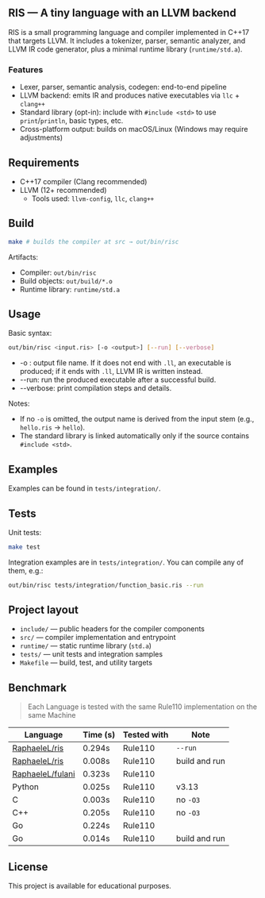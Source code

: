 ## RIS — A tiny language with an LLVM backend

RIS is a small programming language and compiler implemented in C++17 that targets LLVM. It includes a tokenizer, parser, semantic analyzer, and LLVM IR code generator, plus a minimal runtime library (`runtime/std.a`).

### Features

- Lexer, parser, semantic analysis, codegen: end-to-end pipeline
- LLVM backend: emits IR and produces native executables via `llc` + `clang++`
- Standard library (opt-in): include with `#include <std>` to use `print`/`println`, basic types, etc.
- Cross-platform output: builds on macOS/Linux (Windows may require adjustments)

## Requirements

- C++17 compiler (Clang recommended)
- LLVM (12+ recommended)
  - Tools used: `llvm-config`, `llc`, `clang++`

## Build

```bash
make # builds the compiler at src → out/bin/risc
```

Artifacts:
- Compiler: `out/bin/risc`
- Build objects: `out/build/*.o`
- Runtime library: `runtime/std.a`

## Usage

Basic syntax:

```bash
out/bin/risc <input.ris> [-o <output>] [--run] [--verbose]
```

- -o <output>: output file name. If it does not end with `.ll`, an executable is produced; if it ends with `.ll`, LLVM IR is written instead.
- --run: run the produced executable after a successful build.
- --verbose: print compilation steps and details.

Notes:

- If no `-o` is omitted, the output name is derived from the input stem (e.g., `hello.ris` → `hello`).
- The standard library is linked automatically only if the source contains `#include <std>`.

## Examples

Examples can be found in `tests/integration/`.


## Tests

Unit tests:

```bash
make test
```

Integration examples are in `tests/integration/`. You can compile any of them, e.g.:

```bash
out/bin/risc tests/integration/function_basic.ris --run
```

## Project layout

- `include/` — public headers for the compiler components
- `src/` — compiler implementation and entrypoint
- `runtime/` — static runtime library (`std.a`)
- `tests/` — unit tests and integration samples
- `Makefile` — build, test, and utility targets

## Benchmark

> Each Language is tested with the same Rule110 implementation on the same Machine 

| Language                                                | Time (s) | Tested with | Note              |
|---------------------------------------------------------|----------|-------------|-------------------|
| [RaphaeleL/ris](https://github.com/RaphaeleL/ris)       | 0.294s   | Rule110     | `--run`           |
| [RaphaeleL/ris](https://github.com/RaphaeleL/ris)       | 0.008s   | Rule110     | build and run     |
| [RaphaeleL/fulani](https://github.com/RaphaeleL/fulani) | 0.323s   | Rule110     |                   |
| Python                                                  | 0.025s   | Rule110     | v3.13             |
| C                                                       | 0.003s   | Rule110     | no `-O3`          |
| C++                                                     | 0.205s   | Rule110     | no `-O3`          |
| Go                                                      | 0.224s   | Rule110     |                   |
| Go                                                      | 0.014s   | Rule110     | build and run     |

## License

This project is available for educational purposes.
